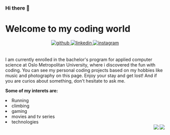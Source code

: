 ### Hi there 👋

<!--
**jpwiig/jpwiig** is a ✨ _special_ ✨ repository because its `README.md` (this file) appears on your GitHub profile.

Here are some ideas to get you started:

- 🔭 I’m currently working on ...
- 🌱 I’m currently learning ...
- 👯 I’m looking to collaborate on ...
- 🤔 I’m looking for help with ...
- 💬 Ask me about ...
- 📫 How to reach me: ...
- 😄 Pronouns: ...
- ⚡ Fun fact: ...
-->

# Welcome to my  coding world  
  

<div align="center">
<a href="https://github.com/https://github.com/jpwiig" target="_blank">
<img src=https://img.shields.io/badge/github-%2324292e.svg?&style=for-the-badge&logo=github&logoColor=white alt=github style="margin-bottom: 5px;" />
</a>
<a href="https://linkedin.com/in/www.linkedin.com/in/jonpetterwiig" target="_blank">
<img src=https://img.shields.io/badge/linkedin-%231E77B5.svg?&style=for-the-badge&logo=linkedin&logoColor=white alt=linkedin style="margin-bottom: 5px;" />
</a>
<a href="https://instagram.com/https://www.instagram.com/jpwiig/" target="_blank">
<img src=https://img.shields.io/badge/instagram-%23000000.svg?&style=for-the-badge&logo=instagram&logoColor=white alt=instagram style="margin-bottom: 5px;" />
</a>  
</div>  
  

<br/>  

I am currently enrolled in the bachelor's program for applied computer science at Oslo Metropolitan University, where i discovered the fun with coding. You can see my personal coding projects based on my hobbies like music and photography on this page.  Enjoy your stay and get lost! And if you are curios about something, don't hesitate to ask me.  
  

**Some of my interets are:**  
  
<list>
  <li> Running </li>
  <li> climbing </li>
  <li> gaming </ul>
  <li> movies and tv series </li>
  <li> technologies  </li>
  </list>

<div align="right">
<img src ="https://github-readme-stats.vercel.app/api?username=jpwiig&theme=highcontrast&show_icons=true&count_private=true" />
<img src="https://github-readme-stats.vercel.app/api/top-langs/?username=jpwiig&theme=highcontrast&layout=compact" align="right" /></div>
<br />
